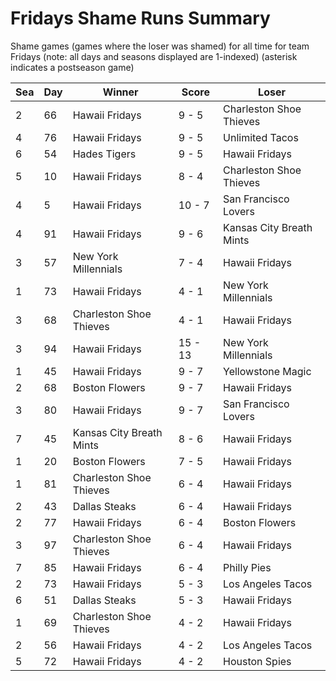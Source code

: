 # Fridays Shame Runs Summary



Shame games (games where the loser was shamed) for all time for team Fridays (note: all days and seasons displayed are 1-indexed) (asterisk indicates a postseason game)


| Sea | Day | Winner | Score | Loser | 
| ------ |------ |------ |------ |------ |
| 2 | 66 | Hawaii Fridays | 9 - 5 | Charleston Shoe Thieves | 
| 4 | 76 | Hawaii Fridays | 9 - 5 | Unlimited Tacos | 
| 6 | 54 | Hades Tigers | 9 - 5 | Hawaii Fridays | 
| 5 | 10 | Hawaii Fridays | 8 - 4 | Charleston Shoe Thieves | 
| 4 | 5 | Hawaii Fridays | 10 - 7 | San Francisco Lovers | 
| 4 | 91 | Hawaii Fridays | 9 - 6 | Kansas City Breath Mints | 
| 3 | 57 | New York Millennials | 7 - 4 | Hawaii Fridays | 
| 1 | 73 | Hawaii Fridays | 4 - 1 | New York Millennials | 
| 3 | 68 | Charleston Shoe Thieves | 4 - 1 | Hawaii Fridays | 
| 3 | 94 | Hawaii Fridays | 15 - 13 | New York Millennials | 
| 1 | 45 | Hawaii Fridays | 9 - 7 | Yellowstone Magic | 
| 2 | 68 | Boston Flowers | 9 - 7 | Hawaii Fridays | 
| 3 | 80 | Hawaii Fridays | 9 - 7 | San Francisco Lovers | 
| 7 | 45 | Kansas City Breath Mints | 8 - 6 | Hawaii Fridays | 
| 1 | 20 | Boston Flowers | 7 - 5 | Hawaii Fridays | 
| 1 | 81 | Charleston Shoe Thieves | 6 - 4 | Hawaii Fridays | 
| 2 | 43 | Dallas Steaks | 6 - 4 | Hawaii Fridays | 
| 2 | 77 | Hawaii Fridays | 6 - 4 | Boston Flowers | 
| 3 | 97 | Charleston Shoe Thieves | 6 - 4 | Hawaii Fridays | 
| 7 | 85 | Hawaii Fridays | 6 - 4 | Philly Pies | 
| 2 | 73 | Hawaii Fridays | 5 - 3 | Los Angeles Tacos | 
| 6 | 51 | Dallas Steaks | 5 - 3 | Hawaii Fridays | 
| 1 | 69 | Charleston Shoe Thieves | 4 - 2 | Hawaii Fridays | 
| 2 | 56 | Hawaii Fridays | 4 - 2 | Los Angeles Tacos | 
| 5 | 72 | Hawaii Fridays | 4 - 2 | Houston Spies | 


